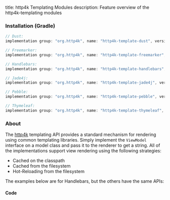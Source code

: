 title: http4k Templating Modules
description: Feature overview of the http4k-templating modules

### Installation (Gradle)

```groovy
// Dust: 
implementation group: "org.http4k", name: "http4k-template-dust", version: "3.273.0"

// Freemarker: 
implementation group: "org.http4k", name: "http4k-template-freemarker", version: "3.273.0"

// Handlebars: 
implementation group: "org.http4k", name: "http4k-template-handlebars", version: "3.273.0"

// Jade4j: 
implementation group: "org.http4k", name: "http4k-template-jade4j", version: "3.273.0"

// Pebble: 
implementation group: "org.http4k", name: "http4k-template-pebble", version: "3.273.0"

// Thymeleaf: 
implementation group: "org.http4k", name: "http4k-template-thymeleaf", version: "3.273.0"
```

### About
The [http4k] templating API provides a standard mechanism for rendering using common templating libraries. Simply implement the `ViewModel` interface on a model class and pass it to the renderer to get a string. All of the implementations support view rendering using the following strategies:

* Cached on the classpath
* Cached from the filesystem
* Hot-Reloading from the filesystem

The examples below are for Handlebars, but the others have the same APIs:

#### Code  [<img class="octocat"/>](https://github.com/http4k/http4k/blob/master/src/docs/guide/modules/templating/example.kt)

<script src="https://gist-it.appspot.com/https://github.com/http4k/http4k/blob/master/src/docs/guide/modules/templating/example.kt"></script>

[http4k]: https://http4k.org
